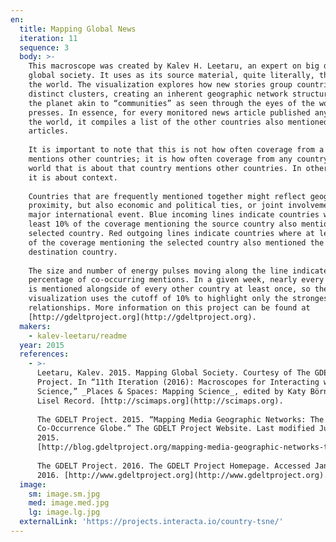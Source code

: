 ```yaml
---
en:
  title: Mapping Global News
  iteration: 11
  sequence: 3
  body: >-
    This macroscope was created by Kalev H. Leetaru, an expert on big data and
    global society. It uses as its source material, quite literally, the news of
    the world. The visualization explores how new stories group countries into
    distinct clusters, creating an inherent geographic network structure over
    the planet akin to “communities” as seen through the eyes of the world’s
    presses. In essence, for every monitored news article published anywhere in
    the world, it compiles a list of the other countries also mentioned in those
    articles.  
      
    It is important to note that this is not how often coverage from a country
    mentions other countries; it is how often coverage from any country in the
    world that is about that country mentions other countries. In other words,
    it is about context.  
      
    Countries that are frequently mentioned together might reflect geographic
    proximity, but also economic and political ties, or joint involvement in a
    major international event. Blue incoming lines indicate countries where at
    least 10% of the coverage mentioning the source country also mentioned the
    selected country. Red outgoing lines indicate countries where at least 10%
    of the coverage mentioning the selected country also mentioned the
    destination country.  
      
    The size and number of energy pulses moving along the line indicate the
    percentage of co-occurring mentions. In a given week, nearly every country
    is mentioned alongside of every other country at least once, so the
    visualization uses the cutoff of 10% to highlight only the strongest
    relationships. More information on this project can be found at
    [http://gdeltproject.org](http://gdeltproject.org).
  makers:
    - kalev-leetaru/readme
  year: 2015
  references:
    - >-
      Leetaru, Kalev. 2015. Mapping Global Society. Courtesy of The GDELT
      Project. In “11th Iteration (2016): Macroscopes for Interacting with
      Science,” _Places & Spaces: Mapping Science_, edited by Katy Börner and
      Lisel Record. [http://scimaps.org](http://scimaps.org).  
        
      The GDELT Project. 2015. “Mapping Media Geographic Networks: The News
      Co-Occurrence Globe.” The GDELT Project Website. Last modified June 1,
      2015.
      [http://blog.gdeltproject.org/mapping-media-geographic-networks-the-news-co-occurrence-globe](http://blog.gdeltproject.org/mapping-media-geographic-networks-the-news-co-occurrence-globe).  
        
      The GDELT Project. 2016. The GDELT Project Homepage. Accessed January 10,
      2016. [http://www.gdeltproject.org](http://www.gdeltproject.org).
  image:
    sm: image.sm.jpg
    med: image.med.jpg
    lg: image.lg.jpg
  externalLink: 'https://projects.interacta.io/country-tsne/'
---
```

